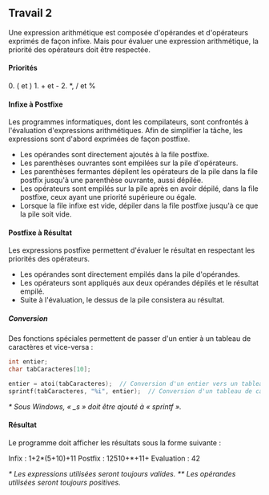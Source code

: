 Travail 2
---------

Une expression arithmétique est composée d'opérandes et d'opérateurs exprimés de façon infixe. Mais pour évaluer une expression arithmétique, la priorité des opérateurs doit être respectée.

#### Priorités

0\. ( et )
1\. + et -
2\. \*, / et %

#### Infixe à Postfixe

Les programmes informatiques, dont les compilateurs, sont confrontés à l'évaluation d'expressions arithmétiques. Afin de simplifier la tâche, les expressions sont d'abord exprimées de façon postfixe.

*   Les opérandes sont directement ajoutés à la file postfixe.
*   Les parenthèses ouvrantes sont empilées sur la pile d'opérateurs.
*   Les parenthèses fermantes dépilent les opérateurs de la pile dans la file postfix jusqu'à une parenthèse ouvrante, aussi dépilée.
*   Les opérateurs sont empilés sur la pile après en avoir dépilé, dans la file postfixe, ceux ayant une priorité supérieure ou égale.
*   Lorsque la file infixe est vide, dépiler dans la file postfixe jusqu'à ce que la pile soit vide.

#### Postfixe à Résultat

Les expressions postfixe permettent d'évaluer le résultat en respectant les priorités des opérateurs.

*   Les opérandes sont directement empilés dans la pile d'opérandes.
*   Les opérateurs sont appliqués aux deux opérandes dépilés et le résultat empilé.
*   Suite à l'évaluation, le dessus de la pile consistera au résultat.

##### Conversion

Des fonctions spéciales permettent de passer d'un entier à un tableau de caractères et vice-versa :

~~~cpp
int entier;
char tabCaracteres[10];

entier = atoi(tabCaracteres);  // Conversion d'un entier vers un tableau de caractères.
sprintf(tabCaracteres, "%i", entier);  // Conversion d'un tableau de caractères vers un entier.
~~~

_\* Sous Windows, « \_s » doit être ajouté à « sprintf »._

#### Résultat

Le programme doit afficher les résultats sous la forme suivante :

Infix : 1+2\*(5+10)+11
Postfix : 12510+\*+11+
Evaluation : 42

_\* Les expressions utilisées seront toujours valides._
_\*\* Les opérandes utilisées seront toujours positives._
